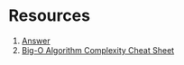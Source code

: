 # Resources
1. [Answer](https://www.quora.com/How-do-I-start-learning-or-strengthen-my-knowledge-of-data-structures-and-algorithms/answers/27366493?srid=mxNU&share=0f34a64d)
2. [Big-O Algorithm Complexity Cheat Sheet](https://www.bigocheatsheet.com/)
